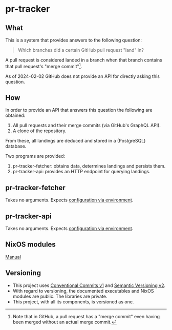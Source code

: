 # pr-tracker

## What

This is a system that provides answers to the following question:

> Which branches did a certain GitHub pull request "land" in?

A pull request is considered landed in a branch when that branch contains that pull request's "merge commit"[^1].

As of 2024-02-02 GitHub does not provide an API for directly asking this question.

## How

In order to provide an API that answers this question the following are obtained:

1. All pull requests and their merge commits (via GitHub's GraphQL API).
2. A clone of the repository.

From these, all landings are deduced and stored in a (PostgreSQL) database.

Two programs are provided:

1. pr-tracker-fetcher: obtains data, determines landings and persists them.
2. pr-tracker-api: provides an HTTP endpoint for querying landings.

## pr-tracker-fetcher

Takes no arguments.
Expects [configuration via environment](https://molybdenumsoftware.github.io/pr-tracker/programs/pr_tracker_fetcher_config/struct.Environment.html).

## pr-tracker-api

Takes no arguments.
Expects [configuration via environment](https://molybdenumsoftware.github.io/pr-tracker/programs/pr_tracker_api_config/struct.Environment.html).

## NixOS modules

[Manual](https://molybdenumsoftware.github.io/pr-tracker/nixos-modules)

## Versioning

- This project uses [Conventional Commits v1](https://www.conventionalcommits.org/en/v1.0.0/) and [Semantic Versioning v2](https://semver.org/spec/v2.0.0.html).
- With regard to versioning, the documented executables and NixOS modules are public.
  The libraries are private.
- This project, with all its components, is versioned as one.

[^1]: Note that in GitHub, a pull request has a "merge commit" even having been merged without an actual merge commit.
